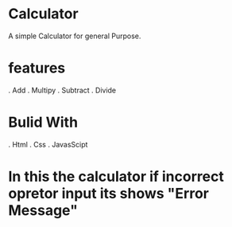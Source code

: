 # Calculator
A simple Calculator for general Purpose.

# features
 . Add
 . Multipy
 . Subtract
 . Divide

# Bulid With
  . Html
  . Css
  . JavasScipt

# In this the calculator if incorrect opretor input its shows "Error Message"
